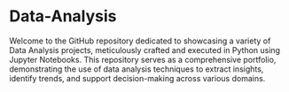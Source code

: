 # Data-Analysis
Welcome to the GitHub repository dedicated to showcasing a variety of Data Analysis projects, meticulously crafted and executed in Python using Jupyter Notebooks. This repository serves as a comprehensive portfolio, demonstrating the use of data analysis techniques to extract insights, identify trends, and support decision-making across various domains.
